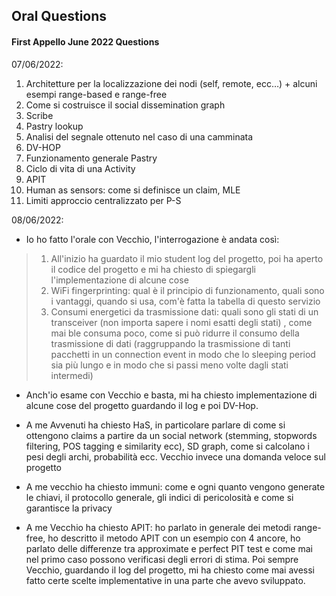 ## Oral Questions

#### First Appello June 2022 Questions

07/06/2022:

1. Architetture per la localizzazione dei nodi (self, remote, ecc…) + alcuni esempi range-based e range-free
2. Come si costruisce il social dissemination graph
3. Scribe
4. Pastry lookup
5. Analisi del segnale ottenuto nel caso di una camminata
6. DV-HOP
7. Funzionamento generale Pastry
8. Ciclo di vita di una Activity
9. APIT
10. Human as sensors: come si definisce un claim, MLE
11. Limiti approccio centralizzato per P-S

08/06/2022:

- Io ho fatto l'orale con Vecchio, l'interrogazione è andata così:
>1. All'inizio ha guardato il mio student log del progetto, poi ha aperto il codice del progetto e mi ha chiesto di spiegargli l'implementazione di alcune cose
>2. WiFi fingerprinting: qual è il principio di funzionamento, quali sono i vantaggi, quando si usa, com'è fatta la tabella di questo servizio
>3. Consumi energetici da trasmissione dati: quali sono gli stati di un transceiver (non importa sapere i nomi esatti degli stati) , come mai ble consuma poco, come si può ridurre il consumo della trasmissione di dati (raggruppando la trasmissione di tanti pacchetti in un connection event in modo che lo sleeping period sia più lungo e in modo che si passi meno volte dagli stati intermedi)

- Anch'io esame con Vecchio e basta, mi ha chiesto implementazione di alcune cose del progetto guardando il log e poi DV-Hop.

- A me Avvenuti ha chiesto HaS, in particolare parlare di come si ottengono claims a partire da un social network (stemming, stopwords filtering, POS tagging e similarity ecc), SD graph, come si calcolano i pesi degli archi, probabilità ecc. Vecchio invece una domanda veloce sul progetto

- A me vecchio ha chiesto immuni: come e ogni quanto vengono generate le chiavi, il protocollo generale, gli indici di pericolosità e come si garantisce la privacy

- A me Vecchio ha chiesto APIT: ho parlato in generale dei metodi range-free, ho descritto il metodo APIT con un esempio con 4 ancore, ho parlato delle differenze tra approximate e perfect PIT test e come mai nel primo caso possono verificasi degli errori di stima. 
Poi sempre Vecchio, guardando il log del progetto, mi ha chiesto come mai avessi fatto certe scelte implementative in una parte che avevo sviluppato.